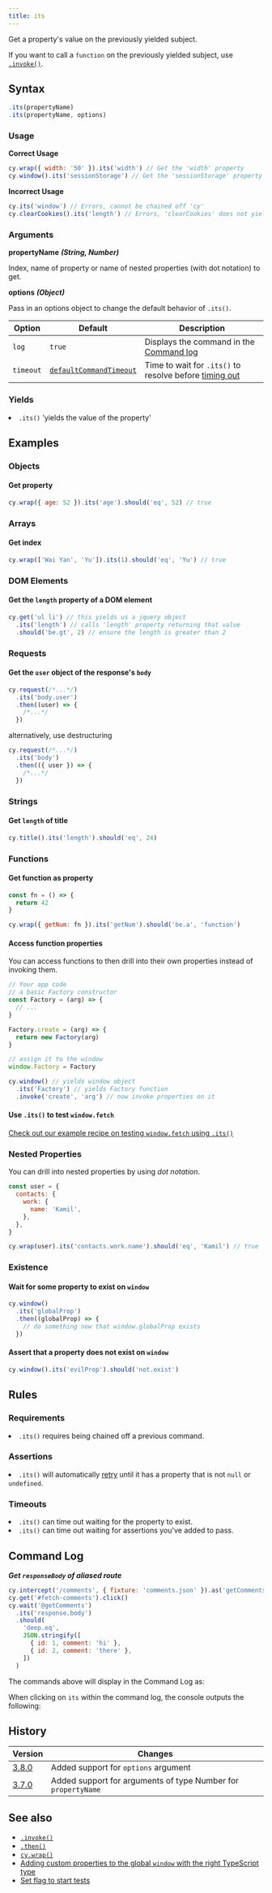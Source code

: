 ```yaml
---
title: its
---
```


Get a property's value on the previously yielded subject.

<Alert type="info">

If you want to call a `function` on the previously yielded subject, use
[`.invoke()`](/api/commands/invoke).

</Alert>

## Syntax

```javascript
.its(propertyName)
.its(propertyName, options)
```

### Usage

**<Icon name="check-circle" color="green"></Icon> Correct Usage**

```javascript
cy.wrap({ width: '50' }).its('width') // Get the 'width' property
cy.window().its('sessionStorage') // Get the 'sessionStorage' property
```

**<Icon name="exclamation-triangle" color="red"></Icon> Incorrect Usage**

```javascript
cy.its('window') // Errors, cannot be chained off 'cy'
cy.clearCookies().its('length') // Errors, 'clearCookies' does not yield Object
```

### Arguments

**<Icon name="angle-right"></Icon> propertyName** **_(String, Number)_**

Index, name of property or name of nested properties (with dot notation) to get.

**<Icon name="angle-right"></Icon> options** **_(Object)_**

Pass in an options object to change the default behavior of `.its()`.

| Option    | Default                                                              | Description                                                                              |
| --------- | -------------------------------------------------------------------- | ---------------------------------------------------------------------------------------- |
| `log`     | `true`                                                               | Displays the command in the [Command log](/guides/core-concepts/test-runner#Command-Log) |
| `timeout` | [`defaultCommandTimeout`](/guides/references/configuration#Timeouts) | Time to wait for `.its()` to resolve before [timing out](#Timeouts)                      |

### Yields [<Icon name="question-circle"/>](/guides/core-concepts/introduction-to-cypress#Subject-Management)

<List><li>`.its()` 'yields the value of the property' </li></List>

## Examples

### Objects

#### Get property

```javascript
cy.wrap({ age: 52 }).its('age').should('eq', 52) // true
```

### Arrays

#### Get index

```javascript
cy.wrap(['Wai Yan', 'Yu']).its(1).should('eq', 'Yu') // true
```

### DOM Elements

#### Get the `length` property of a DOM element

```javascript
cy.get('ul li') // this yields us a jquery object
  .its('length') // calls 'length' property returning that value
  .should('be.gt', 2) // ensure the length is greater than 2
```

### Requests

#### Get the `user` object of the response's `body`

```javascript
cy.request(/*...*/)
  .its('body.user')
  .then((user) => {
    /*...*/
  })
```

alternatively, use destructuring

```javascript
cy.request(/*...*/)
  .its('body')
  .then(({ user }) => {
    /*...*/
  })
```

### Strings

#### Get `length` of title

```javascript
cy.title().its('length').should('eq', 24)
```

### Functions

#### Get function as property

```javascript
const fn = () => {
  return 42
}

cy.wrap({ getNum: fn }).its('getNum').should('be.a', 'function')
```

#### Access function properties

You can access functions to then drill into their own properties instead of
invoking them.

```javascript
// Your app code
// a basic Factory constructor
const Factory = (arg) => {
  // ...
}

Factory.create = (arg) => {
  return new Factory(arg)
}

// assign it to the window
window.Factory = Factory
```

```javascript
cy.window() // yields window object
  .its('Factory') // yields Factory function
  .invoke('create', 'arg') // now invoke properties on it
```

#### Use `.its()` to test `window.fetch`

<Alert type="info">

[Check out our example recipe on testing `window.fetch` using `.its()`](/examples/examples/recipes#Stubbing-and-spying)

</Alert>

### Nested Properties

You can drill into nested properties by using _dot notation_.

```javascript
const user = {
  contacts: {
    work: {
      name: 'Kamil',
    },
  },
}

cy.wrap(user).its('contacts.work.name').should('eq', 'Kamil') // true
```

### Existence

#### Wait for some property to exist on `window`

```javascript
cy.window()
  .its('globalProp')
  .then((globalProp) => {
    // do something now that window.globalProp exists
  })
```

#### Assert that a property does not exist on `window`

```javascript
cy.window().its('evilProp').should('not.exist')
```

## Rules

### Requirements [<Icon name="question-circle"/>](/guides/core-concepts/introduction-to-cypress#Chains-of-Commands)

<List><li>`.its()` requires being chained off a previous command.</li></List>

### Assertions [<Icon name="question-circle"/>](/guides/core-concepts/introduction-to-cypress#Assertions)

<List><li>`.its()` will automatically
[retry](/guides/core-concepts/retry-ability) until it has a property that is not
`null` or `undefined`.</li></List>

### Timeouts [<Icon name="question-circle"/>](/guides/core-concepts/introduction-to-cypress#Timeouts)

<List><li>`.its()` can time out waiting for the property to
exist.</li><li>`.its()` can time out waiting for assertions you've added to
pass.</li></List>

## Command Log

**_Get `responseBody` of aliased route_**

```javascript
cy.intercept('/comments', { fixture: 'comments.json' }).as('getComments')
cy.get('#fetch-comments').click()
cy.wait('@getComments')
  .its('response.body')
  .should(
    'deep.eq',
    JSON.stringify([
      { id: 1, comment: 'hi' },
      { id: 2, comment: 'there' },
    ])
  )
```

The commands above will display in the Command Log as:

<DocsImage src="/img/api/its/xhr-response-its-response-body-for-testing.png" alt="Command Log for its" ></DocsImage>

When clicking on `its` within the command log, the console outputs the
following:

<DocsImage src="/img/api/its/response-body-yielded-with-its-command-log.png" alt="Console Log for its" ></DocsImage>

## History

| Version                                     | Changes                                                       |
| ------------------------------------------- | ------------------------------------------------------------- |
| [3.8.0](/guides/references/changelog#3-8-0) | Added support for `options` argument                          |
| [3.7.0](/guides/references/changelog#3-7-0) | Added support for arguments of type Number for `propertyName` |

## See also

- [`.invoke()`](/api/commands/invoke)
- [`.then()`](/api/commands/then)
- [`cy.wrap()`](/api/commands/wrap)
- [Adding custom properties to the global `window` with the right TypeScript type](https://github.com/bahmutov/test-todomvc-using-app-actions#intellisense)
- [Set flag to start tests](https://glebbahmutov.com/blog/set-flag-to-start-tests/)
